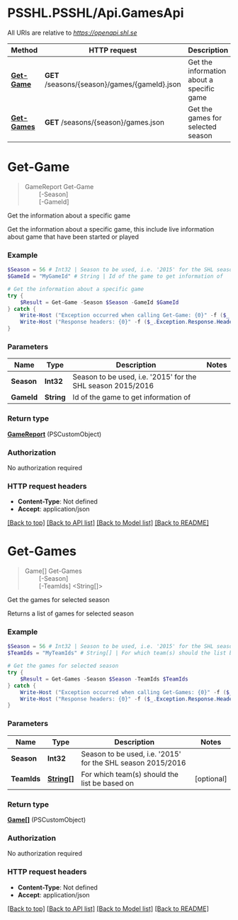 # PSSHL.PSSHL/Api.GamesApi

All URIs are relative to *https://openapi.shl.se*

Method | HTTP request | Description
------------- | ------------- | -------------
[**Get-Game**](GamesApi.md#Get-Game) | **GET** /seasons/{season}/games/{gameId}.json | Get the information about a specific game
[**Get-Games**](GamesApi.md#Get-Games) | **GET** /seasons/{season}/games.json | Get the games for selected season


<a name="Get-Game"></a>
# **Get-Game**
> GameReport Get-Game<br>
> &nbsp;&nbsp;&nbsp;&nbsp;&nbsp;&nbsp;&nbsp;&nbsp;[-Season] <Int32><br>
> &nbsp;&nbsp;&nbsp;&nbsp;&nbsp;&nbsp;&nbsp;&nbsp;[-GameId] <String><br>

Get the information about a specific game

Get the information about a specific game, this include live information about game that have been started or played

### Example
```powershell
$Season = 56 # Int32 | Season to be used, i.e. '2015' for the SHL season 2015/2016
$GameId = "MyGameId" # String | Id of the game to get information of

# Get the information about a specific game
try {
    $Result = Get-Game -Season $Season -GameId $GameId
} catch {
    Write-Host ("Exception occurred when calling Get-Game: {0}" -f ($_.ErrorDetails | ConvertFrom-Json))
    Write-Host ("Response headers: {0}" -f ($_.Exception.Response.Headers | ConvertTo-Json))
}
```

### Parameters

Name | Type | Description  | Notes
------------- | ------------- | ------------- | -------------
 **Season** | **Int32**| Season to be used, i.e. &#39;2015&#39; for the SHL season 2015/2016 | 
 **GameId** | **String**| Id of the game to get information of | 

### Return type

[**GameReport**](GameReport.md) (PSCustomObject)

### Authorization

No authorization required

### HTTP request headers

 - **Content-Type**: Not defined
 - **Accept**: application/json

[[Back to top]](#) [[Back to API list]](../README.md#documentation-for-api-endpoints) [[Back to Model list]](../README.md#documentation-for-models) [[Back to README]](../README.md)

<a name="Get-Games"></a>
# **Get-Games**
> Game[] Get-Games<br>
> &nbsp;&nbsp;&nbsp;&nbsp;&nbsp;&nbsp;&nbsp;&nbsp;[-Season] <Int32><br>
> &nbsp;&nbsp;&nbsp;&nbsp;&nbsp;&nbsp;&nbsp;&nbsp;[-TeamIds] <String[]><br>

Get the games for selected season

Returns a list of games for selected season

### Example
```powershell
$Season = 56 # Int32 | Season to be used, i.e. '2015' for the SHL season 2015/2016
$TeamIds = "MyTeamIds" # String[] | For which team(s) should the list be based on (optional)

# Get the games for selected season
try {
    $Result = Get-Games -Season $Season -TeamIds $TeamIds
} catch {
    Write-Host ("Exception occurred when calling Get-Games: {0}" -f ($_.ErrorDetails | ConvertFrom-Json))
    Write-Host ("Response headers: {0}" -f ($_.Exception.Response.Headers | ConvertTo-Json))
}
```

### Parameters

Name | Type | Description  | Notes
------------- | ------------- | ------------- | -------------
 **Season** | **Int32**| Season to be used, i.e. &#39;2015&#39; for the SHL season 2015/2016 | 
 **TeamIds** | [**String[]**](String.md)| For which team(s) should the list be based on | [optional] 

### Return type

[**Game[]**](Game.md) (PSCustomObject)

### Authorization

No authorization required

### HTTP request headers

 - **Content-Type**: Not defined
 - **Accept**: application/json

[[Back to top]](#) [[Back to API list]](../README.md#documentation-for-api-endpoints) [[Back to Model list]](../README.md#documentation-for-models) [[Back to README]](../README.md)

